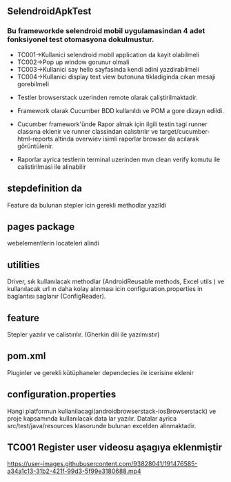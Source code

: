 ## SelendroidApkTest

### Bu frameworkde selendroid mobil uygulamasindan 4 adet fonksiyonel test otomasyona dokulmustur.  

* TC001->Kullanici selendroid mobil application da kayit olabilmeli
* TC002->Pop up window gorunur olmali
* TC003->Kullanici say hello sayfasinda kendi adini yazdirabilmeli
* TC004->Kullanici display text view butonuna tikladiginda cıkan mesaji gorebilmeli

- Testler browserstack uzerinden remote olarak çaliştirilmaktadir.

- Framework olarak Cucumber BDD kullanıldı ve POM a gore dizayn edildi.

- Cucumber framework'ünde Rapor almak için ilgili testin tagi runner classına eklenir ve runner classindan calıstırılır ve target/cucumber-html-reports altinda overwiev isimli raporlar browser da acılarak görüntülenir.

- Raporlar ayrica testlerin terminal uzerinden mvn clean verify komutu ile calistirilmasi ile alinabilir

## stepdefinition da
Feature da bulunan stepler icin gerekli methodlar yazildi

## pages package
webelementlerin locateleri alindi

## utilities 
Driver, sık kullanılacak methodlar (AndroidReusable methods, Excel utils ) ve kullanılacak url ın daha kolay alınması icin configuration.properties
in baglantısı saglanır (ConfigReader).

## feature 
Stepler yazılır ve calistırılır. (Gherkin dili ile yazılmıstır)

## pom.xml 
Pluginler ve gerekli kütüphaneler dependecies ile icerisine eklenir

## configuration.properties
Hangi platformun kullanilacagi(androidbrowserstack-iosBrowserstack) ve proje kapsamında kullanılacak data lar yazılır. Datalar ayrica src/test/java/resources klasorunde bulunan excelden alinmaktadir.

## TC001 Register user videosu aşagıya eklenmiştir

https://user-images.githubusercontent.com/93828041/191476585-a34a1c13-31b2-421f-99d3-5f99e3180688.mp4

